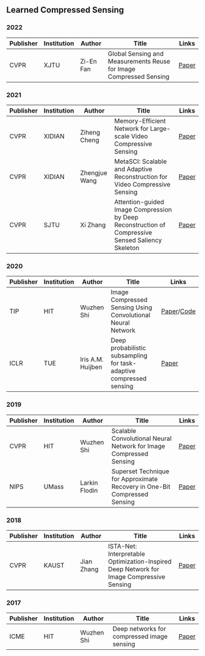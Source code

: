 ## Learned Compressed Sensing

### 2022

| Publisher | Institution | Author    | Title                                                        | Links                                                        |
| --------- | ----------- | --------- | ------------------------------------------------------------ | ------------------------------------------------------------ |
| CVPR      | XJTU        | Zi-En Fan | Global Sensing and Measurements Reuse for Image Compressed Sensing | [Paper](https://openaccess.thecvf.com/content/CVPR2022/papers/Fan_Global_Sensing_and_Measurements_Reuse_for_Image_Compressed_Sensing_CVPR_2022_paper.pdf) |

### 2021

| Publisher | Institution | Author        | Title                                                        | Links                                                        |
| --------- | ----------- | ------------- | ------------------------------------------------------------ | ------------------------------------------------------------ |
| CVPR      | XIDIAN      | Ziheng Cheng  | Memory-Efficient Network for Large-scale Video Compressive Sensing | [Paper](https://openaccess.thecvf.com/content/CVPR2021/papers/Cheng_Memory-Efficient_Network_for_Large-Scale_Video_Compressive_Sensing_CVPR_2021_paper.pdf) |
| CVPR      | XIDIAN      | Zhengjue Wang | MetaSCI: Scalable and Adaptive Reconstruction for Video Compressive Sensing | [Paper](https://openaccess.thecvf.com/content/CVPR2021/papers/Wang_MetaSCI_Scalable_and_Adaptive_Reconstruction_for_Video_Compressive_Sensing_CVPR_2021_paper.pdf) |
| CVPR      | SJTU        | Xi Zhang      | Attention-guided Image Compression by Deep Reconstruction of Compressive Sensed Saliency Skeleton | [Paper](https://openaccess.thecvf.com/content/CVPR2021/papers/Zhang_Attention-Guided_Image_Compression_by_Deep_Reconstruction_of_Compressive_Sensed_Saliency_CVPR_2021_paper.pdf) |


### 2020

| Publisher | Institution | Author            | Title                                                        | Links                                                        |
| --------- | ----------- | ----------------- | ------------------------------------------------------------ | ------------------------------------------------------------ |
| TIP       | HIT         | Wuzhen Shi        | Image Compressed Sensing Using Convolutional Neural Network  | [Paper](https://ieeexplore.ieee.org/document/8765626)/[Code](https://github.com/WenxueCui/CSNet-Pytorch) |
| ICLR      | TUE         | Iris A.M. Huijben | Deep probabilistic subsampling for task-adaptive compressed sensing | [Paper](https://openreview.net/pdf?id=SJeq9JBFvH)            |

### 2019

| Publisher | Institution | Author        | Title                                                        | Links                                                        |
| --------- | ----------- | ------------- | ------------------------------------------------------------ | ------------------------------------------------------------ |
| CVPR      | HIT         | Wuzhen Shi    | Scalable Convolutional Neural Network for Image Compressed Sensing | [Paper](https://openaccess.thecvf.com/content_CVPR_2019/papers/Shi_Scalable_Convolutional_Neural_Network_for_Image_Compressed_Sensing_CVPR_2019_paper.pdf) |
| NIPS      | UMass       | Larkin Flodin | Superset Technique for Approximate Recovery in One-Bit Compressed Sensing | [Paper](https://papers.neurips.cc/paper/2019/file/c900ced7451da79502d29aa37ebb7b60-Paper.pdf) |


### 2018

| Publisher | Institution | Author     | Title                                                        | Links                                                        |
| --------- | ----------- | ---------- | ------------------------------------------------------------ | ------------------------------------------------------------ |
| CVPR      | KAUST       | Jian Zhang | ISTA-Net: Interpretable Optimization-Inspired Deep Network for Image Compressive Sensing | [Paper](https://openaccess.thecvf.com/content_cvpr_2018/papers/Zhang_ISTA-Net_Interpretable_Optimization-Inspired_CVPR_2018_paper.pdf) |


### 2017

| Publisher | Institution | Author     | Title                                      | Links                                         |
| --------- | ----------- | ---------- | ------------------------------------------ | --------------------------------------------- |
| ICME      | HIT         | Wuzhen Shi | Deep networks for compressed image sensing | [Paper](https://arxiv.org/pdf/1707.07119.pdf) |

